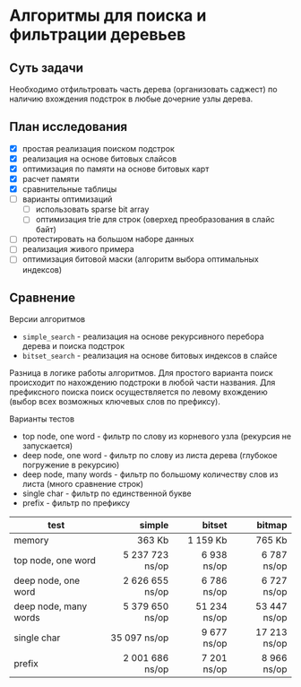 # Алгоритмы для поиска и фильтрации деревьев

## Суть задачи

Необходимо отфильтровать часть дерева (организовать саджест) по наличию вхождения подстрок в любые дочерние
узлы дерева.

## План исследования

* [x] простая реализация поиском подстрок
* [x] реализация на основе битовых слайсов
* [x] оптимизация по памяти на основе битовых карт
* [x] расчет памяти
* [x] сравнительные таблицы
* [ ] варианты оптимизаций
    * [ ] использовать sparse bit array
    * [ ] оптимизация trie для строк (оверхед преобразования в слайс байт)
* [ ] протестировать на большом наборе данных
* [ ] реализация живого примера
* [ ] оптимизация битовой маски (алгоритм выбора оптимальных индексов)

## Сравнение

Версии алгоритмов

* `simple_search` - реализация на основе рекурсивного перебора дерева и поиска подстрок
* `bitset_search` - реализация на основе битовых индексов в слайсе

Разница в логике работы алгоритмов. Для простого варианта поиск происходит по
нахождению подстроки в любой части названия. Для префиксного поиска поиск
осуществляется по левому вхождению (выбор всех возможных ключевых слов по префиксу).

Варианты тестов

* top node, one word - фильтр по слову из корневого узла (рекурсия не запускается)
* deep node, one word - фильтр по слову из листа дерева (глубокое погружение в рекурсию)
* deep node, many words - фильтр по большому количеству слов из листа (много сравнение строк)
* single char - фильтр по единственной букве
* prefix - фильтр по префиксу

| test                  |          simple |       bitset |       bitmap |
|-----------------------|----------------:|-------------:|-------------:|
| memory                |          363 Kb |     1 159 Kb |       765 Kb |
| top node, one word    | 5 237 723 ns/op |  6 938 ns/op |  6 787 ns/op |
| deep node, one word   | 2 626 655 ns/op |  6 786 ns/op |  6 727 ns/op |
| deep node, many words | 5 379 650 ns/op | 51 234 ns/op | 53 447 ns/op |
| single char           |    35 097 ns/op |  9 677 ns/op | 17 213 ns/op |
| prefix                | 2 001 686 ns/op |  7 201 ns/op |  8 966 ns/op |
